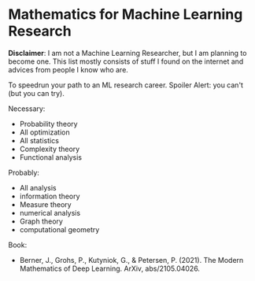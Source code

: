 # Mathematics for Machine Learning Research

**Disclaimer**: I am not a Machine Learning Researcher, but I am planning to become one. This list mostly consists of stuff I found on the internet and advices from people I know who are.

To speedrun your path to an ML research career. 
Spoiler Alert: you can't (but you can try).

Necessary:
- Probability theory
- All optimization
- All statistics
- Complexity theory
- Functional analysis

Probably:
- All analysis
- information theory
- Measure theory
- numerical analysis
- Graph theory
- computational geometry

Book: 
- Berner, J., Grohs, P., Kutyniok, G., & Petersen, P. (2021). The Modern Mathematics of Deep Learning. ArXiv, abs/2105.04026.
 

